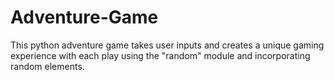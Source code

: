# Adventure-Game

This python adventure game takes user inputs and creates a unique gaming experience with each play using the "random" module and incorporating random elements.
